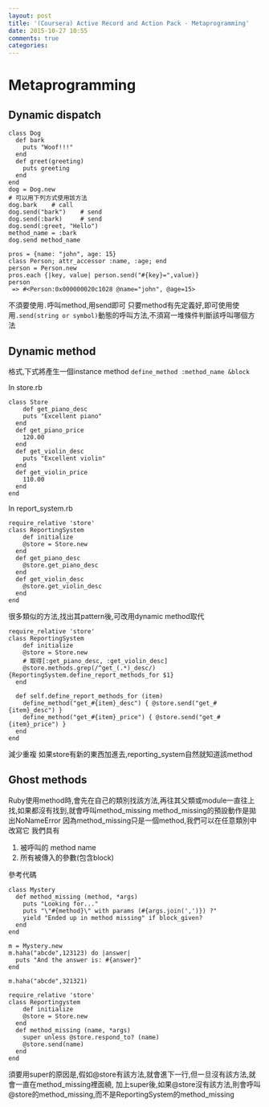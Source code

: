 ```yaml
---
layout: post
title: '(Coursera) Active Record and Action Pack - Metaprogramming'
date: 2015-10-27 10:55
comments: true
categories: 
---
```

# Metaprogramming

## Dynamic dispatch
```
class Dog
  def bark
    puts "Woof!!!"
  end
  def greet(greeting)
    puts greeting
  end
end
dog = Dog.new
# 可以用下列方式使用該方法
dog.bark	# call
dog.send("bark")	# send
dog.send(:bark)		# send
dog.send(:greet, "Hello")
method_name = :bark
dog.send method_name
```
```
pros = {name: "john", age: 15}
class Person; attr_accessor :name, :age; end
person = Person.new
pros.each {|key, value| person.send("#{key}=",value)}
person
 => #<Person:0x000000020c1028 @name="john", @age=15> 
```
不須要使用`.`呼叫method,用send即可
只要method有先定義好,即可使用使用`.send(string or symbol)`動態的呼叫方法,不須寫一堆條件判斷該呼叫哪個方法

## Dynamic method
格式,下式將產生一個instance method
`define_method :method_name &block`

In store.rb
```
class Store
	def get_piano_desc
  	puts "Excellent piano"
  end
  def get_piano_price
  	120.00
  end
  def get_violin_desc
  	puts "Excellent violin"
  end
  def get_violin_price
  	110.00
  end
end
```
In report_system.rb
```
require_relative 'store'
class ReportingSystem
	def initialize
  	@store = Store.new
  end
  def get_piano_desc
  	@store.get_piano_desc
  end
  def get_violin_desc
  	@store.get_violin_desc
  end
end
```
很多類似的方法,找出其pattern後,可改用dynamic method取代
```
require_relative 'store'
class ReportingSystem
	def initialize
  	@store = Store.new
    # 取得[:get_piano_desc, :get_violin_desc]
    @store.methods.grep(/^get_(.*)_desc/) {ReportingSystem.define_report_methods_for $1}
  end
  
  def self.define_report_methods_for (item)
  	define_method("get_#{item}_desc") { @store.send("get_#{item}_desc") }
    define_method("get_#{item}_price") { @store.send("get_#{item}_price") }
  end
end
```
減少重複
如果store有新的東西加進去,reporting_system自然就知道該method

## Ghost methods
Ruby使用method時,會先在自己的類別找該方法,再往其父類或module一直往上找,如果都沒有找到,就會呼叫method_missing
method_missing的預設動作是拋出NoNameError
因為method_missing只是一個method,我們可以在任意類別中改寫它
我們具有
1. 被呼叫的 method name
2. 所有被傳入的參數(包含block)

參考代碼
```
class Mystery
  def method_missing (method, *args)
    puts "Looking for..."
    puts "\"#{method}\" with params (#{args.join(',')}) ?"
    yield "Ended up in method missing" if block_given?
  end
end

m = Mystery.new
m.haha("abcde",123123) do |answer|
  puts "And the answer is: #{answer}"
end

m.haha("abcde",321321)
```

```
require_relative 'store'
class Reportingystem
	def initialize
  	@store = Store.new
  end
  def method_missing (name, *args)
    super unless @store.respond_to? (name)
    @store.send(name)
  end
end
```
須要用super的原因是,假如@store有該方法,就會進下一行,但一旦沒有該方法,就會一直在method_missing裡面繞,
加上super後,如果@store沒有該方法,則會呼叫@store的method_missing,而不是ReportingSystem的method_missing
